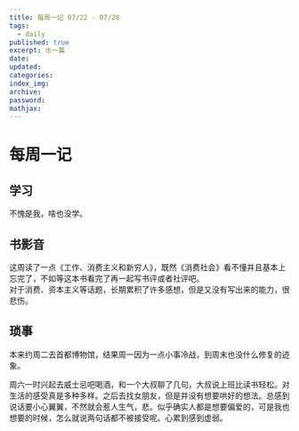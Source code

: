 ```yaml
---
title: 每周一记 07/22 - 07/28
tags:
  - daily
published: true
excerpt: 水一篇 
date:
updated:
categories:
index_img:
archive:
password:
mathjax:
---
```

# 每周一记

## 学习
不愧是我，啥也没学。

## 书影音
这周读了一点《工作、消费主义和新穷人》，既然《消费社会》看不懂并且基本上忘完了，不如等这本书看完了再一起写书评或者社评吧。  
对于消费、资本主义等话题，长期累积了许多感想，但是又没有写出来的能力，很悲伤。

## 琐事
本来约周二去首都博物馆，结果周一因为一点小事冷战，到周末也没什么修复的迹象。

周六一时兴起去威士忌吧喝酒，和一个大叔聊了几句，大叔说上班比读书轻松。对生活的感受真是多种多样。之后去找女朋友，但是并没有想要哄好的想法。总感到说话要小心翼翼，不然就会惹人生气，悲。似乎确实人都是想要偏爱的，可是我也想要的时候，怎么就说两句话都不被接受呢。心累到感到虚弱。
